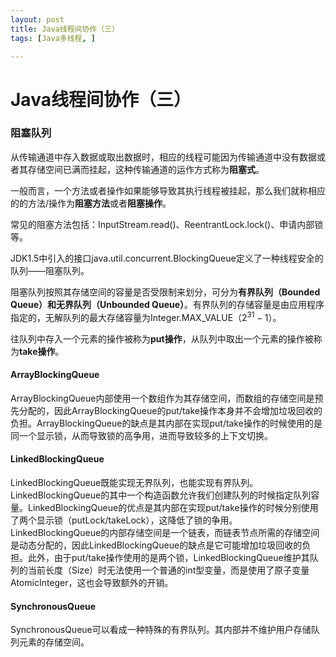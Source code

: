 ```yaml
---
layout: post
title: Java线程间协作（三）
tags: [Java多线程, ]

---
```



# Java线程间协作（三）

### 阻塞队列
从传输通道中存入数据或取出数据时，相应的线程可能因为传输通道中没有数据或者其存储空间已满而挂起，这种传输通道的运作方式称为**阻塞式**。

一般而言，一个方法或者操作如果能够导致其执行线程被挂起，那么我们就称相应的的方法/操作为**阻塞方法**或者**阻塞操作**。

常见的阻塞方法包括：InputStream.read()、ReentrantLock.lock()、申请内部锁等。

JDK1.5中引入的接口java.util.concurrent.BlockingQueue定义了一种线程安全的队列——阻塞队列。

阻塞队列按照其存储空间的容量是否受限制来划分，可分为**有界队列（Bounded Queue）**和**无界队列（Unbounded Queue）**。有界队列的存储容量是由应用程序指定的，无解队列的最大存储容量为Integer.MAX_VALUE（$2^{31} - 1$）。

往队列中存入一个元素的操作被称为**put操作**，从队列中取出一个元素的操作被称为**take操作**。

#### ArrayBlockingQueue
ArrayBlockingQueue内部使用一个数组作为其存储空间，而数组的存储空间是预先分配的，因此ArrayBlockingQueue的put/take操作本身并不会增加垃圾回收的负担。ArrayBlockingQueue的缺点是其内部在实现put/take操作的时候使用的是同一个显示锁，从而导致锁的高争用，进而导致较多的上下文切换。

#### LinkedBlockingQueue
LinkedBlockingQueue既能实现无界队列，也能实现有界队列。LinkedBlockingQueue的其中一个构造函数允许我们创建队列的时候指定队列容量。LinkedBlockingQueue的优点是其内部在实现put/take操作的时候分别使用了两个显示锁（putLock/takeLock），这降低了锁的争用。LinkedBlockingQueue的内部存储空间是一个链表，而链表节点所需的存储空间是动态分配的，因此LinkedBlockingQueue的缺点是它可能增加垃圾回收的负担。此外，由于put/take操作使用的是两个锁，LinkedBlockingQueue维护其队列的当前长度（Size）时无法使用一个普通的int型变量，而是使用了原子变量AtomicInteger，这也会导致额外的开销。

#### SynchronousQueue
SynchronousQueue可以看成一种特殊的有界队列。其内部并不维护用户存储队列元素的存储空间。